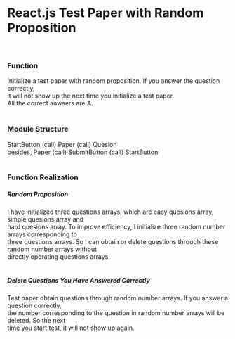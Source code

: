 # React.js Test Paper with Random Proposition<br>
<br>

### Function<br>
Initialize a test paper with random proposition. If you answer the question correctly, <br>it will not show up the next time you initialize a test paper.<br> All the correct anwsers are A.<br>
<br>
### Module Structure<br>
StartButton (call) Paper (call) Quesion<br>
besides,           Paper (call) SubmitButton (call) StartButton<br>
<br>
### Function Realization<br>
##### Random Proposition<br>
I have initialized three questions arrays, which are easy quesions array, simple quesions array and <br> hard quesions array. To improve efficiency, I initialize three random number arrays corresponding to<br>three questions arrays. So I can obtain or delete questions through these random number arrays without <br>directly operating questions arrays.<br>
<br>
##### Delete Questions You Have Answered Correctly<br>
Test paper obtain questions through random number arrays. If you answer a question correctly, <br>the number corresponding to the question in random number arrays will be deleted. So the next <br>time you start test, it will not show up again.